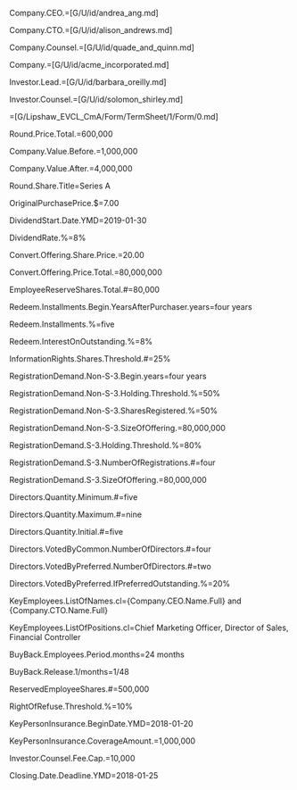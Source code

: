 Company.CEO.=[G/U/id/andrea_ang.md]

Company.CTO.=[G/U/id/alison_andrews.md]

Company.Counsel.=[G/U/id/quade_and_quinn.md]

Company.=[G/U/id/acme_incorporated.md]

Investor.Lead.=[G/U/id/barbara_oreilly.md]

Investor.Counsel.=[G/U/id/solomon_shirley.md]

=[G/Lipshaw_EVCL_CmA/Form/TermSheet/1/Form/0.md]  

Round.Price.Total.$=$600,000

Company.Value.Before.$=$1,000,000

Company.Value.After.$=$4,000,000

Round.Share.Title=Series A

OriginalPurchasePrice.$=7.00

DividendStart.Date.YMD=2019-01-30

DividendRate.%=8%

Convert.Offering.Share.Price.$=$20.00

Convert.Offering.Price.Total.$=$80,000,000

EmployeeReserveShares.Total.#=80,000

Redeem.Installments.Begin.YearsAfterPurchaser.years=four years

Redeem.Installments.%=five

Redeem.InterestOnOutstanding.%=8%

InformationRights.Shares.Threshold.#=25%

RegistrationDemand.Non-S-3.Begin.years=four years

RegistrationDemand.Non-S-3.Holding.Threshold.%=50%

RegistrationDemand.Non-S-3.SharesRegistered.%=50%

RegistrationDemand.Non-S-3.SizeOfOffering.$=$80,000,000

RegistrationDemand.S-3.Holding.Threshold.%=80%

RegistrationDemand.S-3.NumberOfRegistrations.#=four

RegistrationDemand.S-3.SizeOfOffering.$=$80,000,000

Directors.Quantity.Minimum.#=five

Directors.Quantity.Maximum.#=nine

Directors.Quantity.Initial.#=five

Directors.VotedByCommon.NumberOfDirectors.#=four

Directors.VotedByPreferred.NumberOfDirectors.#=two

Directors.VotedByPreferred.IfPreferredOutstanding.%=20%

KeyEmployees.ListOfNames.cl={Company.CEO.Name.Full} and {Company.CTO.Name.Full}

KeyEmployees.ListOfPositions.cl=Chief Marketing Officer, Director of Sales, Financial Controller

BuyBack.Employees.Period.months=24 months

BuyBack.Release.1/months=1/48

ReservedEmployeeShares.#=500,000

RightOfRefuse.Threshold.%=10%

KeyPersonInsurance.BeginDate.YMD=2018-01-20

KeyPersonInsurance.CoverageAmount.$=$1,000,000

Investor.Counsel.Fee.Cap.$=$10,000

Closing.Date.Deadline.YMD=2018-01-25
